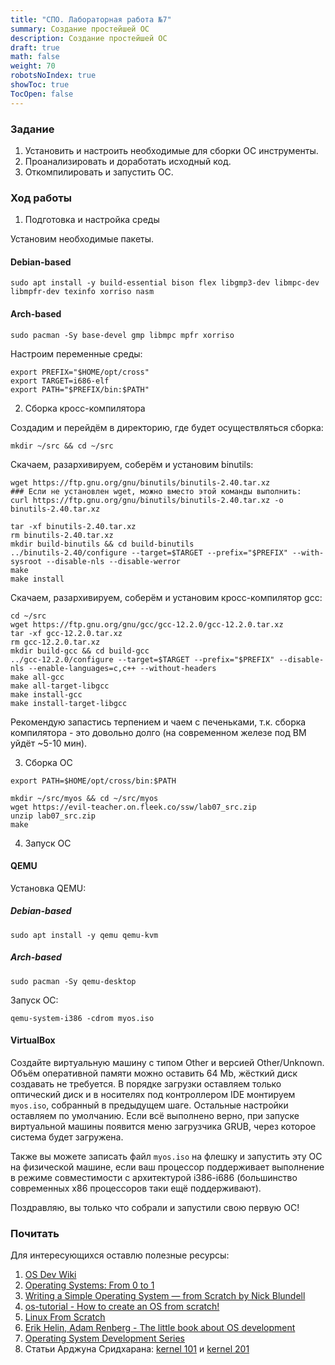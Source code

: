 ```yaml
---
title: "СПО. Лабораторная работа №7"
summary: Создание простейшей ОС
description: Создание простейшей ОС
draft: true
math: false
weight: 70
robotsNoIndex: true
showToc: true
TocOpen: false
---
```


### Задание

1. Установить и настроить необходимые для сборки ОС инструменты.
2. Проанализировать и доработать исходный код.
3. Откомпилировать и запустить ОС.

### Ход работы


1. Подготовка и настройка среды

Установим необходимые пакеты.

#### Debian-based

```shell
sudo apt install -y build-essential bison flex libgmp3-dev libmpc-dev libmpfr-dev texinfo xorriso nasm
```

#### Arch-based

```shell
sudo pacman -Sy base-devel gmp libmpc mpfr xorriso
```

Настроим переменные среды:

```shell
export PREFIX="$HOME/opt/cross"
export TARGET=i686-elf
export PATH="$PREFIX/bin:$PATH"
```
2. Сборка кросс-компилятора

Создадим и перейдём в директорию, где будет осуществляться сборка:
```shell
mkdir ~/src && сd ~/src
```

Скачаем, разархивируем, соберём и установим binutils:

```shell
wget https://ftp.gnu.org/gnu/binutils/binutils-2.40.tar.xz
### Если не установлен wget, можно вместо этой команды выполнить:
curl https://ftp.gnu.org/gnu/binutils/binutils-2.40.tar.xz -o binutils-2.40.tar.xz

tar -xf binutils-2.40.tar.xz
rm binutils-2.40.tar.xz
mkdir build-binutils && cd build-binutils
../binutils-2.40/configure --target=$TARGET --prefix="$PREFIX" --with-sysroot --disable-nls --disable-werror
make
make install
```

Скачаем, разархивируем, соберём и установим кросс-компилятор gcc:

```shell
cd ~/src
wget https://ftp.gnu.org/gnu/gcc/gcc-12.2.0/gcc-12.2.0.tar.xz
tar -xf gcc-12.2.0.tar.xz
rm gcc-12.2.0.tar.xz
mkdir build-gcc && cd build-gcc
../gcc-12.2.0/configure --target=$TARGET --prefix="$PREFIX" --disable-nls --enable-languages=c,c++ --without-headers
make all-gcc
make all-target-libgcc
make install-gcc
make install-target-libgcc
```
Рекомендую запастись терпением и чаем с печеньками, т.к. сборка компилятора - это довольно долго (на современном железе под ВМ уйдёт ~5-10 мин).

3. Сборка ОС

```shell
export PATH=$HOME/opt/cross/bin:$PATH

mkdir ~/src/myos && cd ~/src/myos
wget https://evil-teacher.on.fleek.co/ssw/lab07_src.zip
unzip lab07_src.zip
make
```

4. Запуск ОС

#### QEMU

Установка QEMU:

##### Debian-based

```shell
sudo apt install -y qemu qemu-kvm
```

##### Arch-based

```shell
sudo pacman -Sy qemu-desktop
```

Запуск ОС:

```shell
qemu-system-i386 -cdrom myos.iso
```

#### VirtualBox

Создайте виртуальную машину с типом Other и версией Other/Unknown. Объём оперативной памяти можно оставить 64 Mb, жёсткий диск создавать не требуется. В порядке загрузки оставляем только оптический диск и в носителях под контроллером IDE монтируем `myos.iso`, собранный в предыдущем шаге. Остальные настройки оставляем по умолчанию. Если всё выполнено верно, при запуске виртуальной машины появится меню загрузчика GRUB, через которое система будет загружена.

Также вы можете записать файл `myos.iso` на флешку и запустить эту ОС на физической машине, если ваш процессор поддерживает выполнение в режиме совместимости с архитектурой i386-i686 (большинство современных x86 процессоров таки ещё поддерживают).

Поздравляю, вы только что собрали и запустили свою первую ОС!

### Почитать

Для интересующихся оставлю полезные ресурсы:
1. [OS Dev Wiki](https://wiki.osdev.org/Main_Page)
2. [Operating Systems: From 0 to 1](https://github.com/tuhdo/os01)
3. [Writing a Simple Operating System — from Scratch by Nick Blundell](https://www.cs.bham.ac.uk/~exr/lectures/opsys/10_11/lectures/os-dev.pdf)
4. [os-tutorial - How to create an OS from scratch!](https://github.com/cfenollosa/os-tutorial)
5. [Linux From Scratch](http://www.linuxfromscratch.org/lfs/read.html)
6. [Erik Helin, Adam Renberg - The little book about OS development](https://littleosbook.github.io/)
7. [Operating System Development Series](http://www.brokenthorn.com/Resources/OSDevIndex.html)
8. Статьи Арджуна Сридхарана: [kernel 101](https://arjunsreedharan.org/post/82710718100/kernel-101-lets-write-a-kernel) и [kernel 201](https://arjunsreedharan.org/post/99370248137/kernels-201-lets-write-a-kernel-with-keyboard)
